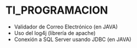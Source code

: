 # TI_PROGRAMACION

- Validador de Correo Electrónico (en JAVA)
- Uso del log4j (librería de apache)
- Conexión a SQL Server usando JDBC (en JAVA)
